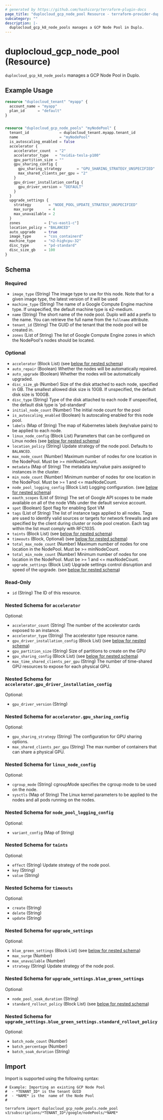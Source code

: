 ```yaml
---
# generated by https://github.com/hashicorp/terraform-plugin-docs
page_title: "duplocloud_gcp_node_pool Resource - terraform-provider-duplocloud"
subcategory: ""
description: |-
  duplocloud_gcp_k8_node_pools manages a GCP Node Pool in Duplo.
---
```


# duplocloud_gcp_node_pool (Resource)

`duplocloud_gcp_k8_node_pools` manages a GCP Node Pool in Duplo.

## Example Usage

```terraform
resource "duplocloud_tenant" "myapp" {
  account_name = "myapp"
  plan_id      = "default"
}


resource "duplocloud_gcp_node_pools" "myNodePool" {
  tenant_id              = duplocloud_tenant.myapp.tenant_id
  name                   = "myNodePool"
  is_autoscaling_enabled = false
  accelerator {
    accelerator_count  = "2"
    accelerator_type   = "nvidia-tesla-p100"
    gpu_partition_size = ""
    gpu_sharing_config {
      gpu_sharing_strategy       = "GPU_SHARING_STRATEGY_UNSPECIFIED"
      max_shared_clients_per_gpu = "2"
    }
    gpu_driver_installation_config {
      gpu_driver_version = "DEFAULT"
    }
  }
  upgrade_settings {
    strategy        = "NODE_POOL_UPDATE_STRATEGY_UNSPECIFIED"
    max_surge       = 4
    max_unavailable = 2
  }
  zones           = ["us-east1-c"]
  location_policy = "BALANCED"
  auto_upgrade    = true
  image_type      = "cos_containerd"
  machine_type    = "n2-highcpu-32"
  disc_type       = "pd-standard"
  disc_size_gb    = 100
}
```

<!-- schema generated by tfplugindocs -->
## Schema

### Required

- `image_type` (String) The image type to use for this node. Note that for a given image type, the latest version of it will be used
- `machine_type` (String) The name of a Google Compute Engine machine type.
				If unspecified, the default machine type is e2-medium.
- `name` (String) The short name of the node pool.  Duplo will add a prefix to the name.  You can retrieve the full name from the `fullname` attribute.
- `tenant_id` (String) The GUID of the tenant that the node pool will be created in.
- `zones` (List of String) The list of Google Compute Engine zones in which the NodePool's nodes should be located.

### Optional

- `accelerator` (Block List) (see [below for nested schema](#nestedblock--accelerator))
- `auto_repair` (Boolean) Whether the nodes will be automatically repaired.
- `auto_upgrade` (Boolean) Whether the nodes will be automatically upgraded.
- `disc_size_gb` (Number) Size of the disk attached to each node, specified in GB. The smallest allowed disk size is 10GB.
				If unspecified, the default disk size is 100GB.
- `disc_type` (String) Type of the disk attached to each node
				If unspecified, the default disk type is 'pd-standard'
- `initial_node_count` (Number) The initial node count for the pool
- `is_autoscaling_enabled` (Boolean) Is autoscaling enabled for this node pool.
- `labels` (Map of String) The map of Kubernetes labels (key/value pairs) to be applied to each node.
- `linux_node_config` (Block List) Parameters that can be configured on Linux nodes (see [below for nested schema](#nestedblock--linux_node_config))
- `location_policy` (String) Update strategy of the node pool. Defaults to `BALANCED`.
- `max_node_count` (Number) Maximum number of nodes for one location in the NodePool. Must be >= minNodeCount.
- `metadata` (Map of String) The metadata key/value pairs assigned to instances in the cluster.
- `min_node_count` (Number) Minimum number of nodes for one location in the NodePool. Must be >= 1 and <= maxNodeCount.
- `node_pool_logging_config` (Block List) Logging configuration. (see [below for nested schema](#nestedblock--node_pool_logging_config))
- `oauth_scopes` (List of String) The set of Google API scopes to be made available on all of the node VMs under the default service account.
- `spot` (Boolean) Spot flag for enabling Spot VM
- `tags` (List of String) The list of instance tags applied to all nodes.
				Tags are used to identify valid sources or targets for network firewalls and are specified by the client during cluster or node pool creation.
				Each tag within the list must comply with RFC1035.
- `taints` (Block List) (see [below for nested schema](#nestedblock--taints))
- `timeouts` (Block, Optional) (see [below for nested schema](#nestedblock--timeouts))
- `total_max_node_count` (Number) Maximum number of nodes for one location in the NodePool. Must be >= minNodeCount.
- `total_min_node_count` (Number) Minimum number of nodes for one location in the NodePool. Must be >= 1 and <= maxNodeCount.
- `upgrade_settings` (Block List) Upgrade settings control disruption and speed of the upgrade. (see [below for nested schema](#nestedblock--upgrade_settings))

### Read-Only

- `id` (String) The ID of this resource.

<a id="nestedblock--accelerator"></a>
### Nested Schema for `accelerator`

Optional:

- `accelerator_count` (String) The number of the accelerator cards exposed to an instance.
- `accelerator_type` (String) The accelerator type resource name.
- `gpu_driver_installation_config` (Block List) (see [below for nested schema](#nestedblock--accelerator--gpu_driver_installation_config))
- `gpu_partition_size` (String) Size of partitions to create on the GPU
- `gpu_sharing_config` (Block List) (see [below for nested schema](#nestedblock--accelerator--gpu_sharing_config))
- `max_time_shared_clients_per_gpu` (String) The number of time-shared GPU resources to expose for each physical GPU.

<a id="nestedblock--accelerator--gpu_driver_installation_config"></a>
### Nested Schema for `accelerator.gpu_driver_installation_config`

Optional:

- `gpu_driver_version` (String)


<a id="nestedblock--accelerator--gpu_sharing_config"></a>
### Nested Schema for `accelerator.gpu_sharing_config`

Optional:

- `gpu_sharing_strategy` (String) The configuration for GPU sharing options.
- `max_shared_clients_per_gpu` (String) The max number of containers that can share a physical GPU.



<a id="nestedblock--linux_node_config"></a>
### Nested Schema for `linux_node_config`

Optional:

- `cgroup_mode` (String) cgroupMode specifies the cgroup mode to be used on the node.
- `sysctls` (Map of String) The Linux kernel parameters to be applied to the nodes and all pods running on the nodes.


<a id="nestedblock--node_pool_logging_config"></a>
### Nested Schema for `node_pool_logging_config`

Optional:

- `variant_config` (Map of String)


<a id="nestedblock--taints"></a>
### Nested Schema for `taints`

Optional:

- `effect` (String) Update strategy of the node pool.
- `key` (String)
- `value` (String)


<a id="nestedblock--timeouts"></a>
### Nested Schema for `timeouts`

Optional:

- `create` (String)
- `delete` (String)
- `update` (String)


<a id="nestedblock--upgrade_settings"></a>
### Nested Schema for `upgrade_settings`

Optional:

- `blue_green_settings` (Block List) (see [below for nested schema](#nestedblock--upgrade_settings--blue_green_settings))
- `max_surge` (Number)
- `max_unavailable` (Number)
- `strategy` (String) Update strategy of the node pool.

<a id="nestedblock--upgrade_settings--blue_green_settings"></a>
### Nested Schema for `upgrade_settings.blue_green_settings`

Optional:

- `node_pool_soak_duration` (String)
- `standard_rollout_policy` (Block List) (see [below for nested schema](#nestedblock--upgrade_settings--blue_green_settings--standard_rollout_policy))

<a id="nestedblock--upgrade_settings--blue_green_settings--standard_rollout_policy"></a>
### Nested Schema for `upgrade_settings.blue_green_settings.standard_rollout_policy`

Optional:

- `batch_node_count` (Number)
- `batch_percentage` (Number)
- `batch_soak_duration` (String)

## Import

Import is supported using the following syntax:

```shell
# Example: Importing an existing GCP Node Pool
#  - *TENANT_ID* is the tenant GUID
#  - *NAME* is the  name of the Node Pool
#

terraform import duplocloud_gcp_node_pools.node_pool v3/subscriptions/*TENANT_ID*/google/nodePools/*NAME*
```
